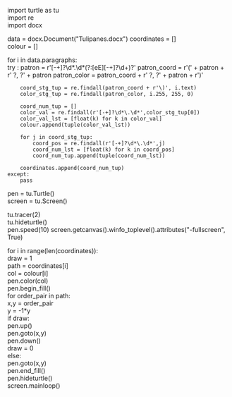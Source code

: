 import turtle as tu   
import re   
import docx   
   
data = docx.Document("Tulipanes.docx")
coordinates = []   
colour = []
   
for i in data.paragraphs:   
    try :
        patron = r'[-+]?\d*\.\d*(?:[eE][-+]?\d+)?'
        patron_coord = r'\(' + patron + r' ?\, ?' + patron
        patron_color = patron_coord + r' ?\, ?' + patron + r'\)'

        coord_stg_tup = re.findall(patron_coord + r'\)', i.text)
        color_stg_tup = re.findall(patron_color, i.255, 255, 0)

        coord_num_tup = []      
        color_val = re.findall(r'[-+]?\d*\.\d*',color_stg_tup[0])   
        color_val_lst = [float(k) for k in color_val]   
        colour.append(tuple(color_val_lst))   
   
        for j in coord_stg_tup:   
            coord_pos = re.findall(r'[-+]?\d*\.\d*',j)   
            coord_num_lst = [float(k) for k in coord_pos]   
            coord_num_tup.append(tuple(coord_num_lst))   
   
        coordinates.append(coord_num_tup)   
    except:   
        pass   
 
pen = tu.Turtle()   
screen = tu.Screen()   

tu.tracer(2)   
tu.hideturtle()   
pen.speed(10)
screen.getcanvas().winfo_toplevel().attributes("-fullscreen", True)

for i in range(len(coordinates)):   
    draw = 1   
    path = coordinates[i]   
    col = colour[i]   
    pen.color(col)   
    pen.begin_fill()   
    for order_pair in path:   
        x,y = order_pair   
        y = -1*y   
        if draw:   
            pen.up()   
            pen.goto(x,y)   
            pen.down()   
            draw = 0   
        else:   
            pen.goto(x,y)   
    pen.end_fill()   
    pen.hideturtle()  
screen.mainloop()



